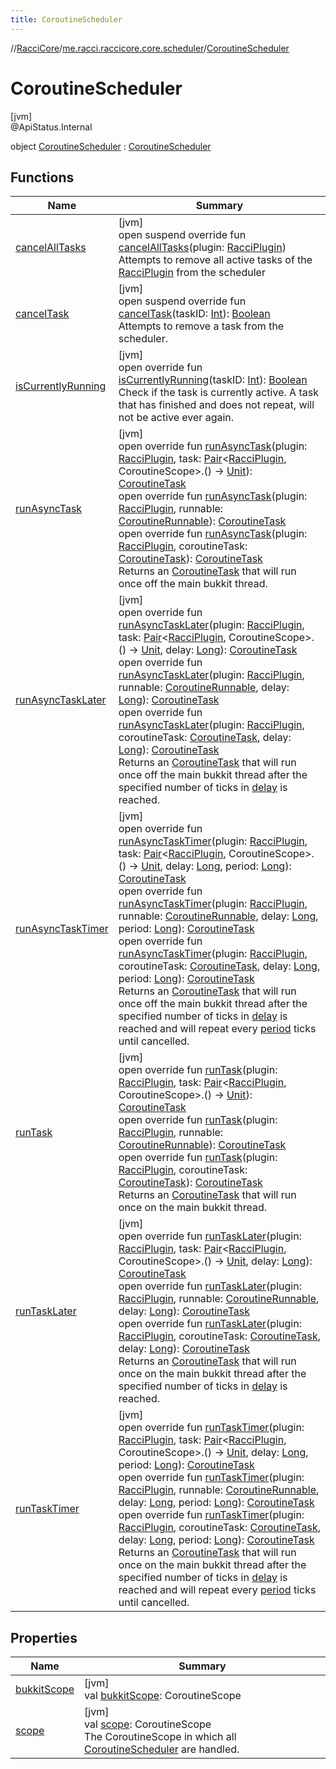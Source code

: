 ```yaml
---
title: CoroutineScheduler
---
```

//[RacciCore](../../../index.html)/[me.racci.raccicore.core.scheduler](../index.html)/[CoroutineScheduler](index.html)



# CoroutineScheduler



[jvm]\
@ApiStatus.Internal



object [CoroutineScheduler](index.html) : [CoroutineScheduler](../../me.racci.raccicore.api.scheduler/-coroutine-scheduler/index.html)



## Functions


| Name | Summary |
|---|---|
| [cancelAllTasks](cancel-all-tasks.html) | [jvm]<br>open suspend override fun [cancelAllTasks](cancel-all-tasks.html)(plugin: [RacciPlugin](../../me.racci.raccicore.api.plugin/-racci-plugin/index.html))<br>Attempts to remove all active tasks of the [RacciPlugin](../../me.racci.raccicore.api.plugin/-racci-plugin/index.html) from the scheduler |
| [cancelTask](cancel-task.html) | [jvm]<br>open suspend override fun [cancelTask](cancel-task.html)(taskID: [Int](https://kotlinlang.org/api/latest/jvm/stdlib/kotlin/-int/index.html)): [Boolean](https://kotlinlang.org/api/latest/jvm/stdlib/kotlin/-boolean/index.html)<br>Attempts to remove a task from the scheduler. |
| [isCurrentlyRunning](is-currently-running.html) | [jvm]<br>open override fun [isCurrentlyRunning](is-currently-running.html)(taskID: [Int](https://kotlinlang.org/api/latest/jvm/stdlib/kotlin/-int/index.html)): [Boolean](https://kotlinlang.org/api/latest/jvm/stdlib/kotlin/-boolean/index.html)<br>Check if the task is currently active. A task that has finished and does not repeat, will not be active ever again. |
| [runAsyncTask](run-async-task.html) | [jvm]<br>open override fun [runAsyncTask](run-async-task.html)(plugin: [RacciPlugin](../../me.racci.raccicore.api.plugin/-racci-plugin/index.html), task: [Pair](https://kotlinlang.org/api/latest/jvm/stdlib/kotlin/-pair/index.html)&lt;[RacciPlugin](../../me.racci.raccicore.api.plugin/-racci-plugin/index.html), CoroutineScope&gt;.() -&gt; [Unit](https://kotlinlang.org/api/latest/jvm/stdlib/kotlin/-unit/index.html)): [CoroutineTask](../../me.racci.raccicore.api.scheduler/-coroutine-task/index.html)<br>open override fun [runAsyncTask](run-async-task.html)(plugin: [RacciPlugin](../../me.racci.raccicore.api.plugin/-racci-plugin/index.html), runnable: [CoroutineRunnable](../../me.racci.raccicore.api.scheduler/-coroutine-runnable/index.html)): [CoroutineTask](../../me.racci.raccicore.api.scheduler/-coroutine-task/index.html)<br>open override fun [runAsyncTask](run-async-task.html)(plugin: [RacciPlugin](../../me.racci.raccicore.api.plugin/-racci-plugin/index.html), coroutineTask: [CoroutineTask](../../me.racci.raccicore.api.scheduler/-coroutine-task/index.html)): [CoroutineTask](../../me.racci.raccicore.api.scheduler/-coroutine-task/index.html)<br>Returns an [CoroutineTask](../../me.racci.raccicore.api.scheduler/-coroutine-task/index.html) that will run once off the main bukkit thread. |
| [runAsyncTaskLater](run-async-task-later.html) | [jvm]<br>open override fun [runAsyncTaskLater](run-async-task-later.html)(plugin: [RacciPlugin](../../me.racci.raccicore.api.plugin/-racci-plugin/index.html), task: [Pair](https://kotlinlang.org/api/latest/jvm/stdlib/kotlin/-pair/index.html)&lt;[RacciPlugin](../../me.racci.raccicore.api.plugin/-racci-plugin/index.html), CoroutineScope&gt;.() -&gt; [Unit](https://kotlinlang.org/api/latest/jvm/stdlib/kotlin/-unit/index.html), delay: [Long](https://kotlinlang.org/api/latest/jvm/stdlib/kotlin/-long/index.html)): [CoroutineTask](../../me.racci.raccicore.api.scheduler/-coroutine-task/index.html)<br>open override fun [runAsyncTaskLater](run-async-task-later.html)(plugin: [RacciPlugin](../../me.racci.raccicore.api.plugin/-racci-plugin/index.html), runnable: [CoroutineRunnable](../../me.racci.raccicore.api.scheduler/-coroutine-runnable/index.html), delay: [Long](https://kotlinlang.org/api/latest/jvm/stdlib/kotlin/-long/index.html)): [CoroutineTask](../../me.racci.raccicore.api.scheduler/-coroutine-task/index.html)<br>open override fun [runAsyncTaskLater](run-async-task-later.html)(plugin: [RacciPlugin](../../me.racci.raccicore.api.plugin/-racci-plugin/index.html), coroutineTask: [CoroutineTask](../../me.racci.raccicore.api.scheduler/-coroutine-task/index.html), delay: [Long](https://kotlinlang.org/api/latest/jvm/stdlib/kotlin/-long/index.html)): [CoroutineTask](../../me.racci.raccicore.api.scheduler/-coroutine-task/index.html)<br>Returns an [CoroutineTask](../../me.racci.raccicore.api.scheduler/-coroutine-task/index.html) that will run once off the main bukkit thread after the specified number of ticks in [delay](run-async-task-later.html) is reached. |
| [runAsyncTaskTimer](run-async-task-timer.html) | [jvm]<br>open override fun [runAsyncTaskTimer](run-async-task-timer.html)(plugin: [RacciPlugin](../../me.racci.raccicore.api.plugin/-racci-plugin/index.html), task: [Pair](https://kotlinlang.org/api/latest/jvm/stdlib/kotlin/-pair/index.html)&lt;[RacciPlugin](../../me.racci.raccicore.api.plugin/-racci-plugin/index.html), CoroutineScope&gt;.() -&gt; [Unit](https://kotlinlang.org/api/latest/jvm/stdlib/kotlin/-unit/index.html), delay: [Long](https://kotlinlang.org/api/latest/jvm/stdlib/kotlin/-long/index.html), period: [Long](https://kotlinlang.org/api/latest/jvm/stdlib/kotlin/-long/index.html)): [CoroutineTask](../../me.racci.raccicore.api.scheduler/-coroutine-task/index.html)<br>open override fun [runAsyncTaskTimer](run-async-task-timer.html)(plugin: [RacciPlugin](../../me.racci.raccicore.api.plugin/-racci-plugin/index.html), runnable: [CoroutineRunnable](../../me.racci.raccicore.api.scheduler/-coroutine-runnable/index.html), delay: [Long](https://kotlinlang.org/api/latest/jvm/stdlib/kotlin/-long/index.html), period: [Long](https://kotlinlang.org/api/latest/jvm/stdlib/kotlin/-long/index.html)): [CoroutineTask](../../me.racci.raccicore.api.scheduler/-coroutine-task/index.html)<br>open override fun [runAsyncTaskTimer](run-async-task-timer.html)(plugin: [RacciPlugin](../../me.racci.raccicore.api.plugin/-racci-plugin/index.html), coroutineTask: [CoroutineTask](../../me.racci.raccicore.api.scheduler/-coroutine-task/index.html), delay: [Long](https://kotlinlang.org/api/latest/jvm/stdlib/kotlin/-long/index.html), period: [Long](https://kotlinlang.org/api/latest/jvm/stdlib/kotlin/-long/index.html)): [CoroutineTask](../../me.racci.raccicore.api.scheduler/-coroutine-task/index.html)<br>Returns an [CoroutineTask](../../me.racci.raccicore.api.scheduler/-coroutine-task/index.html) that will run once off the main bukkit thread after the specified number of ticks in [delay](run-async-task-timer.html) is reached and will repeat every [period](run-async-task-timer.html) ticks until cancelled. |
| [runTask](run-task.html) | [jvm]<br>open override fun [runTask](run-task.html)(plugin: [RacciPlugin](../../me.racci.raccicore.api.plugin/-racci-plugin/index.html), task: [Pair](https://kotlinlang.org/api/latest/jvm/stdlib/kotlin/-pair/index.html)&lt;[RacciPlugin](../../me.racci.raccicore.api.plugin/-racci-plugin/index.html), CoroutineScope&gt;.() -&gt; [Unit](https://kotlinlang.org/api/latest/jvm/stdlib/kotlin/-unit/index.html)): [CoroutineTask](../../me.racci.raccicore.api.scheduler/-coroutine-task/index.html)<br>open override fun [runTask](run-task.html)(plugin: [RacciPlugin](../../me.racci.raccicore.api.plugin/-racci-plugin/index.html), runnable: [CoroutineRunnable](../../me.racci.raccicore.api.scheduler/-coroutine-runnable/index.html)): [CoroutineTask](../../me.racci.raccicore.api.scheduler/-coroutine-task/index.html)<br>open override fun [runTask](run-task.html)(plugin: [RacciPlugin](../../me.racci.raccicore.api.plugin/-racci-plugin/index.html), coroutineTask: [CoroutineTask](../../me.racci.raccicore.api.scheduler/-coroutine-task/index.html)): [CoroutineTask](../../me.racci.raccicore.api.scheduler/-coroutine-task/index.html)<br>Returns an [CoroutineTask](../../me.racci.raccicore.api.scheduler/-coroutine-task/index.html) that will run once on the main bukkit thread. |
| [runTaskLater](run-task-later.html) | [jvm]<br>open override fun [runTaskLater](run-task-later.html)(plugin: [RacciPlugin](../../me.racci.raccicore.api.plugin/-racci-plugin/index.html), task: [Pair](https://kotlinlang.org/api/latest/jvm/stdlib/kotlin/-pair/index.html)&lt;[RacciPlugin](../../me.racci.raccicore.api.plugin/-racci-plugin/index.html), CoroutineScope&gt;.() -&gt; [Unit](https://kotlinlang.org/api/latest/jvm/stdlib/kotlin/-unit/index.html), delay: [Long](https://kotlinlang.org/api/latest/jvm/stdlib/kotlin/-long/index.html)): [CoroutineTask](../../me.racci.raccicore.api.scheduler/-coroutine-task/index.html)<br>open override fun [runTaskLater](run-task-later.html)(plugin: [RacciPlugin](../../me.racci.raccicore.api.plugin/-racci-plugin/index.html), runnable: [CoroutineRunnable](../../me.racci.raccicore.api.scheduler/-coroutine-runnable/index.html), delay: [Long](https://kotlinlang.org/api/latest/jvm/stdlib/kotlin/-long/index.html)): [CoroutineTask](../../me.racci.raccicore.api.scheduler/-coroutine-task/index.html)<br>open override fun [runTaskLater](run-task-later.html)(plugin: [RacciPlugin](../../me.racci.raccicore.api.plugin/-racci-plugin/index.html), coroutineTask: [CoroutineTask](../../me.racci.raccicore.api.scheduler/-coroutine-task/index.html), delay: [Long](https://kotlinlang.org/api/latest/jvm/stdlib/kotlin/-long/index.html)): [CoroutineTask](../../me.racci.raccicore.api.scheduler/-coroutine-task/index.html)<br>Returns an [CoroutineTask](../../me.racci.raccicore.api.scheduler/-coroutine-task/index.html) that will run once on the main bukkit thread after the specified number of ticks in [delay](run-task-later.html) is reached. |
| [runTaskTimer](run-task-timer.html) | [jvm]<br>open override fun [runTaskTimer](run-task-timer.html)(plugin: [RacciPlugin](../../me.racci.raccicore.api.plugin/-racci-plugin/index.html), task: [Pair](https://kotlinlang.org/api/latest/jvm/stdlib/kotlin/-pair/index.html)&lt;[RacciPlugin](../../me.racci.raccicore.api.plugin/-racci-plugin/index.html), CoroutineScope&gt;.() -&gt; [Unit](https://kotlinlang.org/api/latest/jvm/stdlib/kotlin/-unit/index.html), delay: [Long](https://kotlinlang.org/api/latest/jvm/stdlib/kotlin/-long/index.html), period: [Long](https://kotlinlang.org/api/latest/jvm/stdlib/kotlin/-long/index.html)): [CoroutineTask](../../me.racci.raccicore.api.scheduler/-coroutine-task/index.html)<br>open override fun [runTaskTimer](run-task-timer.html)(plugin: [RacciPlugin](../../me.racci.raccicore.api.plugin/-racci-plugin/index.html), runnable: [CoroutineRunnable](../../me.racci.raccicore.api.scheduler/-coroutine-runnable/index.html), delay: [Long](https://kotlinlang.org/api/latest/jvm/stdlib/kotlin/-long/index.html), period: [Long](https://kotlinlang.org/api/latest/jvm/stdlib/kotlin/-long/index.html)): [CoroutineTask](../../me.racci.raccicore.api.scheduler/-coroutine-task/index.html)<br>open override fun [runTaskTimer](run-task-timer.html)(plugin: [RacciPlugin](../../me.racci.raccicore.api.plugin/-racci-plugin/index.html), coroutineTask: [CoroutineTask](../../me.racci.raccicore.api.scheduler/-coroutine-task/index.html), delay: [Long](https://kotlinlang.org/api/latest/jvm/stdlib/kotlin/-long/index.html), period: [Long](https://kotlinlang.org/api/latest/jvm/stdlib/kotlin/-long/index.html)): [CoroutineTask](../../me.racci.raccicore.api.scheduler/-coroutine-task/index.html)<br>Returns an [CoroutineTask](../../me.racci.raccicore.api.scheduler/-coroutine-task/index.html) that will run once on the main bukkit thread after the specified number of ticks in [delay](run-task-timer.html) is reached and will repeat every [period](run-task-timer.html) ticks until cancelled. |


## Properties


| Name | Summary |
|---|---|
| [bukkitScope](bukkit-scope.html) | [jvm]<br>val [bukkitScope](bukkit-scope.html): CoroutineScope |
| [scope](scope.html) | [jvm]<br>val [scope](scope.html): CoroutineScope<br>The CoroutineScope in which all [CoroutineScheduler](../../me.racci.raccicore.api.scheduler/-coroutine-scheduler/index.html) are handled. |

